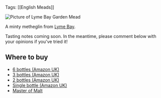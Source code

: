 Tags: [[English Meads]]

![Picture of Lyme Bay Garden Mead](https://ws-eu.amazon-adsystem.com/widgets/q?_encoding=UTF8&ASIN=B00F52K7YM&Format=_SL250_&ID=AsinImage&MarketPlace=GB&ServiceVersion=20070822&WS=1&tag=traditionalmead-21)

A minty metheglin from [Lyme Bay](/lyme-bay-winery/).

Tasting notes coming soon. In the meantime, please comment below with
your opinions if you've tried it!

## Where to buy

* [6 bottles (Amazon UK)](https://www.amazon.co.uk/Lyme-Bay-GARDEN-MEAD-Case/dp/B075ZVVKSH/ref=as_li_ss_tl?ie=UTF8&qid=1513033647&sr=8-6&keywords=garden+mead&linkCode=ll1&tag=traditionalmead-21&linkId=fd2fbed9500680f66e24ddcd89f89e87)
* [3 bottles (Amazon UK)](https://www.amazon.co.uk/Lyme-Bay-GARDEN-MEAD-Case/dp/B075ZVX22W/ref=as_li_ss_tl?ie=UTF8&qid=1513033647&sr=8-4&keywords=garden+mead&linkCode=ll1&tag=traditionalmead-21&linkId=51a0fda3065009282eb472c93878b45e)
* [2 bottles (Amazon UK)](https://www.amazon.co.uk/Lyme-Bay-GARDEN-MEAD-Case/dp/B075ZVLK5Z/ref=as_li_ss_tl?ie=UTF8&qid=1513033647&sr=8-2&keywords=garden+mead&linkCode=ll1&tag=traditionalmead-21&linkId=ee3a89859c9a4628569591056281968a)
* [Single bottle (Amazon UK)](https://www.amazon.co.uk/Garden-Mead-Lyme-Bay-Bottle/dp/B00F52K7YM/ref=as_li_ss_il?ie=UTF8&qid=1513033484&sr=8-1&keywords=garden+mead&linkCode=li3&tag=traditionalmead-21&linkId=754ef3d5880cbfb2a419e85a28b044f2)
* [Master of Malt](https://www.masterofmalt.com/mead/lyme-bay-winery/garden-mead-lyme-bay-winery-mead/?srh=1)